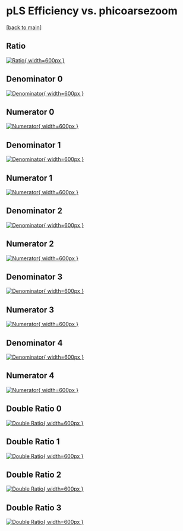 # pLS Efficiency vs. phicoarsezoom

[[back to main](./)]



## Ratio

[![Ratio](../mtv/var/pLS_vtr_11_0_eff_phicoarsezoom.png){ width=600px }](../mtv/var/pLS_vtr_11_0_eff_phicoarsezoom.pdf)

## Denominator 0

[![Denominator](../mtv/den/pLS_vtr_11_0_eff_phicoarsezoom_den0.png){ width=600px }](../mtv/den/pLS_vtr_11_0_eff_phicoarsezoom_den0.pdf)

## Numerator 0

[![Numerator](../mtv/num/pLS_vtr_11_0_eff_phicoarsezoom_num0.png){ width=600px }](../mtv/num/pLS_vtr_11_0_eff_phicoarsezoom_num0.pdf)

## Denominator 1

[![Denominator](../mtv/den/pLS_vtr_11_0_eff_phicoarsezoom_den1.png){ width=600px }](../mtv/den/pLS_vtr_11_0_eff_phicoarsezoom_den1.pdf)

## Numerator 1

[![Numerator](../mtv/num/pLS_vtr_11_0_eff_phicoarsezoom_num1.png){ width=600px }](../mtv/num/pLS_vtr_11_0_eff_phicoarsezoom_num1.pdf)

## Denominator 2

[![Denominator](../mtv/den/pLS_vtr_11_0_eff_phicoarsezoom_den2.png){ width=600px }](../mtv/den/pLS_vtr_11_0_eff_phicoarsezoom_den2.pdf)

## Numerator 2

[![Numerator](../mtv/num/pLS_vtr_11_0_eff_phicoarsezoom_num2.png){ width=600px }](../mtv/num/pLS_vtr_11_0_eff_phicoarsezoom_num2.pdf)

## Denominator 3

[![Denominator](../mtv/den/pLS_vtr_11_0_eff_phicoarsezoom_den3.png){ width=600px }](../mtv/den/pLS_vtr_11_0_eff_phicoarsezoom_den3.pdf)

## Numerator 3

[![Numerator](../mtv/num/pLS_vtr_11_0_eff_phicoarsezoom_num3.png){ width=600px }](../mtv/num/pLS_vtr_11_0_eff_phicoarsezoom_num3.pdf)

## Denominator 4

[![Denominator](../mtv/den/pLS_vtr_11_0_eff_phicoarsezoom_den4.png){ width=600px }](../mtv/den/pLS_vtr_11_0_eff_phicoarsezoom_den4.pdf)

## Numerator 4

[![Numerator](../mtv/num/pLS_vtr_11_0_eff_phicoarsezoom_num4.png){ width=600px }](../mtv/num/pLS_vtr_11_0_eff_phicoarsezoom_num4.pdf)

## Double Ratio 0

[![Double Ratio](../mtv/ratio/pLS_vtr_11_0_eff_phicoarsezoom_ratio0.png){ width=600px }](../mtv/ratio/pLS_vtr_11_0_eff_phicoarsezoom_ratio0.pdf)

## Double Ratio 1

[![Double Ratio](../mtv/ratio/pLS_vtr_11_0_eff_phicoarsezoom_ratio1.png){ width=600px }](../mtv/ratio/pLS_vtr_11_0_eff_phicoarsezoom_ratio1.pdf)

## Double Ratio 2

[![Double Ratio](../mtv/ratio/pLS_vtr_11_0_eff_phicoarsezoom_ratio2.png){ width=600px }](../mtv/ratio/pLS_vtr_11_0_eff_phicoarsezoom_ratio2.pdf)

## Double Ratio 3

[![Double Ratio](../mtv/ratio/pLS_vtr_11_0_eff_phicoarsezoom_ratio3.png){ width=600px }](../mtv/ratio/pLS_vtr_11_0_eff_phicoarsezoom_ratio3.pdf)

